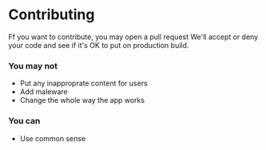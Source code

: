 # Contributing

Ff you want to contribute, you may open a pull request
We'll accept or deny your code and see if it's OK to put on production build.

### You may not

-   Put any inapproprate content for users
-   Add maleware
-   Change the whole way the app works

### You can

-   Use common sense
